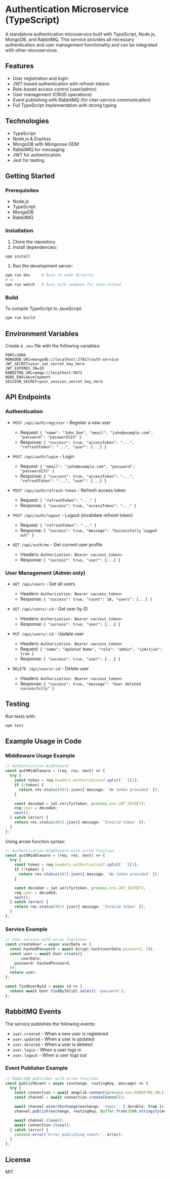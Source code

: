# Authentication Microservice (TypeScript)

A standalone authentication microservice built with TypeScript, Node.js, MongoDB, and RabbitMQ. This service provides all necessary authentication and user management functionality and can be integrated with other microservices.

## Features

- User registration and login
- JWT-based authentication with refresh tokens
- Role-based access control (user/admin)
- User management (CRUD operations)
- Event publishing with RabbitMQ (for inter-service communication)
- Full TypeScript implementation with strong typing

## Technologies

- TypeScript
- Node.js & Express
- MongoDB with Mongoose ODM
- RabbitMQ for messaging
- JWT for authentication
- Jest for testing

## Getting Started

### Prerequisites

- Node.js
- TypeScript
- MongoDB
- RabbitMQ

### Installation

1. Clone the repository
2. Install dependencies:

```bash
npm install
```

3. Run the development server:

```bash
npm run dev     # Runs ts-node directly
# or
npm run watch   # Runs with nodemon for auto-reload
```

### Build

To compile TypeScript to JavaScript:

```bash
npm run build
```

## Environment Variables

Create a `.env` file with the following variables:

```
PORT=3000
MONGODB_URI=mongodb://localhost:27017/auth-service
JWT_SECRET=your_jwt_secret_key_here
JWT_EXPIRES_IN=1d
RABBITMQ_URL=amqp://localhost:5672
NODE_ENV=development
SESSION_SECRET=your_session_secret_key_here
```

## API Endpoints

### Authentication

- `POST /api/auth/register` - Register a new user

  - Request: `{ "name": "John Doe", "email": "john@example.com", "password": "password123" }`
  - Response: `{ "success": true, "accessToken": "...", "refreshToken": "...", "user": {...} }`

- `POST /api/auth/login` - Login

  - Request: `{ "email": "john@example.com", "password": "password123" }`
  - Response: `{ "success": true, "accessToken": "...", "refreshToken": "...", "user": {...} }`

- `POST /api/auth/refresh-token` - Refresh access token

  - Request: `{ "refreshToken": "..." }`
  - Response: `{ "success": true, "accessToken": "..." }`

- `POST /api/auth/logout` - Logout (invalidate refresh token)

  - Request: `{ "refreshToken": "..." }`
  - Response: `{ "success": true, "message": "Successfully logged out" }`

- `GET /api/auth/me` - Get current user profile
  - Headers: `Authorization: Bearer <access_token>`
  - Response: `{ "success": true, "user": {...} }`

### User Management (Admin only)

- `GET /api/users` - Get all users

  - Headers: `Authorization: Bearer <access_token>`
  - Response: `{ "success": true, "count": 10, "users": [...] }`

- `GET /api/users/:id` - Get user by ID

  - Headers: `Authorization: Bearer <access_token>`
  - Response: `{ "success": true, "user": {...} }`

- `PUT /api/users/:id` - Update user

  - Headers: `Authorization: Bearer <access_token>`
  - Request: `{ "name": "Updated Name", "role": "admin", "isActive": true }`
  - Response: `{ "success": true, "user": {...} }`

- `DELETE /api/users/:id` - Delete user
  - Headers: `Authorization: Bearer <access_token>`
  - Response: `{ "success": true, "message": "User deleted successfully" }`

## Testing

Run tests with:

```bash
npm test
```

## Example Usage in Code

### Middleware Usage Example

```typescript
// Authentication middleware
const authMiddleware = (req, res, next) => {
  try {
    const token = req.headers.authorization?.split(' ')[1];
    if (!token) {
      return res.status(401).json({ message: 'No token provided' });
    }

    const decoded = jwt.verify(token, process.env.JWT_SECRET);
    req.user = decoded;
    next();
  } catch (error) {
    return res.status(401).json({ message: 'Invalid token' });
  }
};
```

Using arrow function syntax:

```typescript
// Authentication middleware with arrow function
const authMiddleware = (req, res, next) => {
  try {
    const token = req.headers.authorization?.split(' ')[1];
    if (!token) {
      return res.status(401).json({ message: 'No token provided' });
    }

    const decoded = jwt.verify(token, process.env.JWT_SECRET);
    req.user = decoded;
    next();
  } catch (error) {
    return res.status(401).json({ message: 'Invalid token' });
  }
};
```

### Service Example

```typescript
// User service with arrow functions
const createUser = async userData => {
  const hashedPassword = await bcrypt.hash(userData.password, 10);
  const user = await User.create({
    ...userData,
    password: hashedPassword,
  });
  return user;
};

const findUserById = async id => {
  return await User.findById(id).select('-password');
};
```

## RabbitMQ Events

The service publishes the following events:

- `user.created` - When a new user is registered
- `user.updated` - When a user is updated
- `user.deleted` - When a user is deleted
- `user.login` - When a user logs in
- `user.logout` - When a user logs out

### Event Publisher Example

```typescript
// RabbitMQ publisher with arrow function
const publishEvent = async (exchange, routingKey, message) => {
  try {
    const connection = await amqplib.connect(process.env.RABBITMQ_URL);
    const channel = await connection.createChannel();

    await channel.assertExchange(exchange, 'topic', { durable: true });
    channel.publish(exchange, routingKey, Buffer.from(JSON.stringify(message)));

    await channel.close();
    await connection.close();
  } catch (error) {
    console.error('Error publishing event:', error);
  }
};
```

## License

MIT

